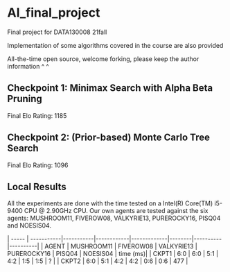 # AI_final_project
Final project for DATA130008 21fall

Implementation of some algorithms covered in the course are also provided

All-the-time open source, welcome forking, please keep the author information ^ ^

## Checkpoint 1: Minimax Search with Alpha Beta Pruning
Final Elo Rating: 1185

## Checkpoint 2: (Prior-based) Monte Carlo Tree Search
Final Elo Rating: 1096


## Local Results
All the experiments are done with the time tested on a Intel(R) Core(TM) i5-9400 CPU @ 2.90GHz CPU. Our own agents are tested against the six agents: MUSHROOM11, FIVEROW08, VALKYRIE13, PUREROCKY16, PISQ04 and NOESIS04.

| ----- | -----------|-----------|------------|-------------|--------|----------|----------|
| AGENT | MUSHROOM11 | FIVEROW08 | VALKYRIE13 | PUREROCKY16 | PISQ04 | NOESIS04 | time (ms)|
| CKPT1 | 6:0        | 6:0       | 5:1        | 4:2         | 1:5    | 1:5      | ?        |
| CKPT2 | 6:0        | 5:1       | 4:2        | 4:2         | 0:6    | 0:6      | 477      |
